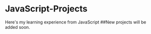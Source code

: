 # JavaScript-Projects
Here's my learning experience from JavaScript
##New projects will be added soon.
